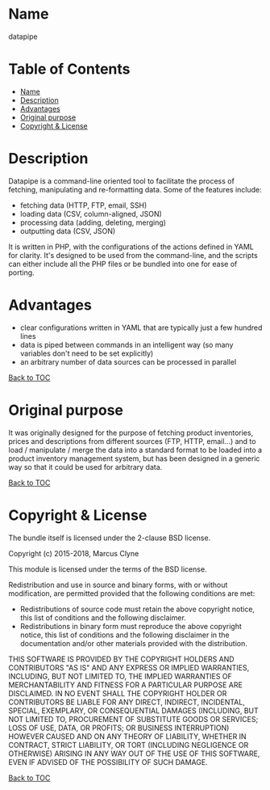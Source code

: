 Name
====

datapipe

Table of Contents
=================

* [Name](#name)
* [Description](#description)
* [Advantages](#advantages)
* [Original purpose](#original-purpose)
* [Copyright & License](#copyright--license)

Description
===========

Datapipe is a command-line oriented tool to facilitate the process of fetching, manipulating and re-formatting
data. Some of the features include:

- fetching data (HTTP, FTP, email, SSH)
- loading data (CSV, column-aligned, JSON)
- processing data (adding, deleting, merging)
- outputting data (CSV, JSON)

It is written in PHP, with the configurations of the actions defined in YAML for clarity. It's designed to be
used from the command-line, and the scripts can either include all the PHP files or be bundled into one for
ease of porting.

Advantages
==========

- clear configurations written in YAML that are typically just a few hundred lines
- data is piped between commands in an intelligent way (so many variables don't need to be set explicitly)
- an arbitrary number of data sources can be processed in parallel

[Back to TOC](#table-of-contents)

Original purpose
================

It was originally designed for the purpose of fetching product inventories, prices and descriptions from
different sources (FTP, HTTP, email...) and to load / manipulate / merge the data into a standard format to be
loaded into a product inventory management system, but has been designed in a generic way so that it could be
used for arbitrary data.

[Back to TOC](#table-of-contents)

Copyright & License
===================

The bundle itself is licensed under the 2-clause BSD license.

Copyright (c) 2015-2018, Marcus Clyne

This module is licensed under the terms of the BSD license.

Redistribution and use in source and binary forms, with or without
modification, are permitted provided that the following conditions are
met:

* Redistributions of source code must retain the above copyright notice, this list of conditions and the following disclaimer.
* Redistributions in binary form must reproduce the above copyright notice, this list of conditions and the following disclaimer in the documentation and/or other materials provided with the distribution.

THIS SOFTWARE IS PROVIDED BY THE COPYRIGHT HOLDERS AND CONTRIBUTORS "AS
IS" AND ANY EXPRESS OR IMPLIED WARRANTIES, INCLUDING, BUT NOT LIMITED
TO, THE IMPLIED WARRANTIES OF MERCHANTABILITY AND FITNESS FOR A
PARTICULAR PURPOSE ARE DISCLAIMED. IN NO EVENT SHALL THE COPYRIGHT
HOLDER OR CONTRIBUTORS BE LIABLE FOR ANY DIRECT, INDIRECT, INCIDENTAL,
SPECIAL, EXEMPLARY, OR CONSEQUENTIAL DAMAGES (INCLUDING, BUT NOT LIMITED
TO, PROCUREMENT OF SUBSTITUTE GOODS OR SERVICES; LOSS OF USE, DATA, OR
PROFITS; OR BUSINESS INTERRUPTION) HOWEVER CAUSED AND ON ANY THEORY OF
LIABILITY, WHETHER IN CONTRACT, STRICT LIABILITY, OR TORT (INCLUDING
NEGLIGENCE OR OTHERWISE) ARISING IN ANY WAY OUT OF THE USE OF THIS
SOFTWARE, EVEN IF ADVISED OF THE POSSIBILITY OF SUCH DAMAGE.

[Back to TOC](#table-of-contents)
